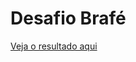 # Desafio Brafé

<div>
<a href="https://abigailtechnology.github.io/desafio_brafe/" alt="Brafé"> Veja o resultado aqui</a>
</div>

